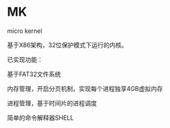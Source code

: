 MK
==

micro kernel

基于X86架构，32位保护模式下运行的内核。

已实现功能：

基于FAT32文件系统

内存管理，开启分页机制，实现每个进程独享4GB虚拟内存

进程管理，基于时间片的进程调度

简单的命令解释器SHELL
